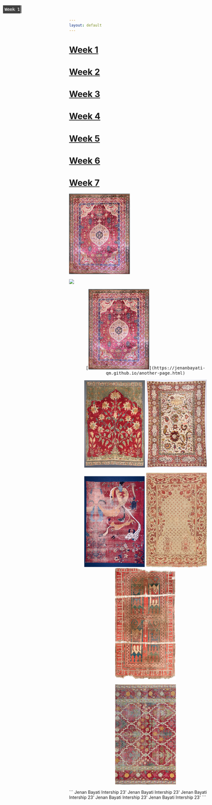 ```yaml
---
layout: default
---
```


# [Week 1](./another-page.html)
# [Week 2](./another-page-2.html)
# [Week 3](./another-page-3.html)
# [Week 4](./another-page-4.html)
# [Week 5](./another-page-5.html)
# [Week 6](./another-page-6.html)
# [Week 7](./another-page-7.html)

<div style="position: center;">
  <img src="/assets/Week-1.JPEG" width="200" lenght="470">
  <p style="position: absolute; top: 10px; left: 10px; color: white; background: rgba(0, 0, 0, 0.5); padding: 5px;">Week 1</p>
</div>

[<img src="img/myImage.png">](http://example.com/)


<div align="center"> 
<kbd>
[<img src="/assets/Week-1.JPEG" width="200" lenght="470">](https://jenanbayati-qm.github.io/another-page.html)<p style="position: absolute; top: 10px; left: 10px; color: white; background: rgba(0, 0, 0, 0.5); padding: 5px;">Week 1</p></kbd>

<kbd>[<img src="/assets/Week-2.JPEG" width="200" lenght="470">](https://jenanbayati-qm.github.io/another-page-2.html)</kbd> <kbd><img src="/assets/Week-3.JPEG" width="200" lenght="470"></kbd>

<kbd><img src="/assets/Week-4.JPEG" width="200" lenght="470"></kbd> <kbd><img src="/assets/Week-5.JPEG" width="200" lenght="470"></kbd> <kbd><img src="/assets/Week-6.JPEG" width="200" lenght="470"></kbd>

<kbd><img src="/assets/Week-7.JPEG" width="200" lenght="470"></kbd>

</div>
```
Jenan Bayati Intership 23' Jenan Bayati Intership 23' Jenan Bayati Intership 23' Jenan Bayati Intership 23' Jenan Bayati Intership 23'
```
